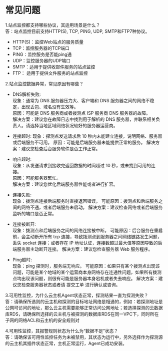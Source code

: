 # 常见问题  
1.站点监控都支持哪些协议，其适用场景是什么？  
答：站点监控目前支持HTTP(S), TCP, PING, UDP, SMTP和FTP7种协议。  
- HTTP(S)：监控Web站点的服务质量  
- TCP：监控服务器的TCP端口  
- PING：监控服务是否能ping通  
- UDP：监控服务器的UDP端口  
- SMTP：适用于提供收邮件服务的站点监控  
- FTP： 适用于提供文件服务的站点监控  

2.站点监控数据异常，常见原因有哪些？

- DNS解析失败:  
现象：通常为 DNS 服务器压力大、客户端和 DNS 服务器之间的网络不稳定，出现丢包、域名没有生效等。  
原因：可能是 DNS 服务商或者拨测点 ISP 服务商 DNS 服务器的故障。  
解决方案：建议您在故障日志中找到用于解析的 DNS 服务器，并联系相关负责人。请选择当地区域网络状况较好的服务器运营商。

- 连接超时:
现象：探测点发送请求后 10 秒内未能建立连接，说明网络、服务器或后端服务不可用。
原因：可能是后端服务器未能提供正常的服务。
解决方案：建议您检查后台服务软件是否工作正常。  

- 响应超时:  
现象：从发送请求到接收完返回数据的时间超过 10 秒，或未找到可用的连接。  
原因：可能服务器繁忙。  
解决方案：建议您优化后端服务器性能或者进行扩容。  

- 连接失败:  
现象：拨测点连接后端服务时直接返回错误。
可能原因：拨测点和后端服务之间的网络不通，或者后端服务未启动。
解决方案：建议检查网络或者后端服务监听的端口是否正常。  

- 连接被断开:  
现象：拨测点和后端服务之间的网络连接被中断。
可能原因：后台服务在重启前，会主动断开所有 tcp 连接，导致拨测点到服务器之间网络链路发生问题，丢失 socket 连接；或者存在 IP 地址认证，连接数超过最大值等原因导致的后端服务器主动断开连接。
解决方案：建议您检查服务器 Web 服务程序。  

- Ping超时:  
现象：ping 探测时，服务端无响应。
可能原因：如果只有某个拨测点出现该问题，可能是某个地域的某个运营商本身网络存在连通性问题，如果所有拨测点均出现该问题，则很有可能是服务器本身宕机或者失去响应。
解决方案：建议您检查服务器状态或者请 提交工单 进行确认或咨询。  

3.可用性监控，为什么云主机Agent状态正常，探测结果一直为探测失败？  
答：请确保所选则的云主机和探测的目标地址网络是相通的，例如：若探测地址是公网可访问的地址，那么云主机需要能够正常访问公网地址；若选择探测的云数据库RDS，请确保所选择的云主机与被探测的数据库RDS在同一VPC下，同时所在子网的网络ACL和云主机的安全规则对  

4.可用性监控，其报警规则状态为什么为“数据不足”状态？  
答：请确保该可用性监控任务为未被禁用，其状态为运行中，另外选择作为探测源的云主机其插件状态正常，主机正常运行，Agent已成功安装。
